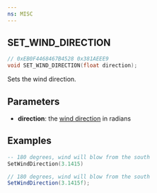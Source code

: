 ```yaml
---
ns: MISC
---
```

## SET_WIND_DIRECTION

```c
// 0xEB0F4468467B4528 0x381AEEE9
void SET_WIND_DIRECTION(float direction);
```

Sets the wind direction.

## Parameters
* **direction**: the [wind direction](https://en.wikipedia.org/wiki/Wind_direction) in radians

## Examples
```lua
-- 180 degrees, wind will blow from the south
SetWindDirection(3.1415)
```

```cs
// 180 degrees, wind will blow from the south
SetWindDirection(3.1415f);
```
